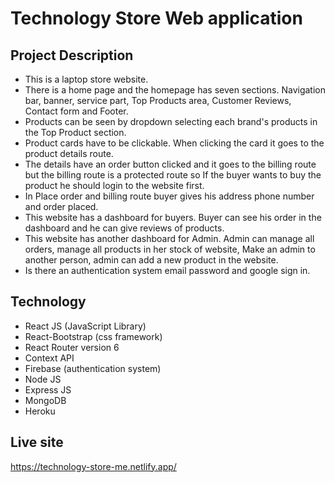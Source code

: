 # Technology Store Web application

## Project Description
* This is a laptop store website.
* There is a home page and the homepage has seven sections. Navigation bar, banner, service part, Top Products area, Customer Reviews, Contact form and Footer.
* Products can be seen by dropdown selecting each brand's products in the Top Product section.
* Product cards have to be clickable. When clicking the card it goes to the product details route.
* The details have an order button clicked and it goes to the billing route but the billing route is a protected route so If the buyer wants to buy the product he should login to the website first.
* In Place order and billing route buyer gives his address phone number and order placed.
* This website has a dashboard for buyers. Buyer can see his order in the dashboard and he can give reviews of products.
* This website has another dashboard for Admin. Admin can manage all orders, manage all products in her stock of website, Make an admin to another person, admin can add a new product in the website.
* Is there an authentication system email password and google sign in.

## Technology
* React JS (JavaScript Library)
* React-Bootstrap (css framework)
* React Router version 6
* Context API
* Firebase (authentication system)
* Node JS
* Express JS
* MongoDB
* Heroku

## Live site
https://technology-store-me.netlify.app/